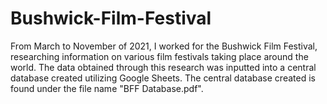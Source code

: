 # Bushwick-Film-Festival
From March to November of 2021, I worked for the Bushwick Film Festival, researching information on various film festivals taking place around the world. The data obtained through this research was inputted into a central database created utilizing Google Sheets. The central database created is found under the file name "BFF Database.pdf". 
